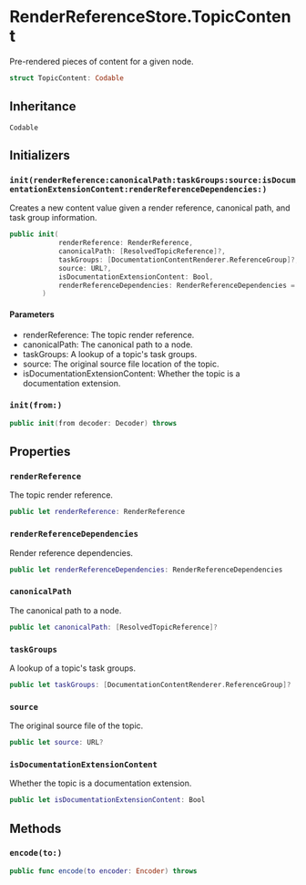 # RenderReferenceStore.TopicContent

Pre-rendered pieces of content for a given node.

``` swift
struct TopicContent: Codable 
```

## Inheritance

`Codable`

## Initializers

### `init(renderReference:canonicalPath:taskGroups:source:isDocumentationExtensionContent:renderReferenceDependencies:)`

Creates a new content value given a render reference, canonical path, and task group information.

``` swift
public init(
            renderReference: RenderReference,
            canonicalPath: [ResolvedTopicReference]?,
            taskGroups: [DocumentationContentRenderer.ReferenceGroup]?,
            source: URL?,
            isDocumentationExtensionContent: Bool,
            renderReferenceDependencies: RenderReferenceDependencies = RenderReferenceDependencies()
        ) 
```

#### Parameters

  - renderReference: The topic render reference.
  - canonicalPath: The canonical path to a node.
  - taskGroups: A lookup of a topic's task groups.
  - source: The original source file location of the topic.
  - isDocumentationExtensionContent: Whether the topic is a documentation extension.

### `init(from:)`

``` swift
public init(from decoder: Decoder) throws 
```

## Properties

### `renderReference`

The topic render reference.

``` swift
public let renderReference: RenderReference
```

### `renderReferenceDependencies`

Render reference dependencies.

``` swift
public let renderReferenceDependencies: RenderReferenceDependencies
```

### `canonicalPath`

The canonical path to a node.

``` swift
public let canonicalPath: [ResolvedTopicReference]?
```

### `taskGroups`

A lookup of a topic's task groups.

``` swift
public let taskGroups: [DocumentationContentRenderer.ReferenceGroup]?
```

### `source`

The original source file of the topic.

``` swift
public let source: URL?
```

### `isDocumentationExtensionContent`

Whether the topic is a documentation extension.

``` swift
public let isDocumentationExtensionContent: Bool
```

## Methods

### `encode(to:)`

``` swift
public func encode(to encoder: Encoder) throws 
```
